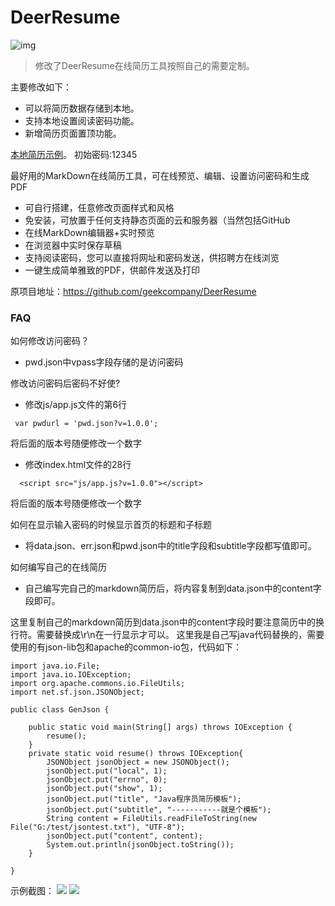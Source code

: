 DeerResume
==========

![img](http://www.jobdeer.com/img/rd.png)

> 修改了DeerResume在线简历工具按照自己的需要定制。

主要修改如下：
- 可以将简历数据存储到本地。
- 支持本地设置阅读密码功能。
- 新增简历页面置顶功能。

[本地简历示例](http://www.deercv.com)。
初始密码:12345

最好用的MarkDown在线简历工具，可在线预览、编辑、设置访问密码和生成PDF

  - 可自行搭建，任意修改页面样式和风格
  - 免安装，可放置于任何支持静态页面的云和服务器（当然包括GitHub
  - 在线MarkDown编辑器+实时预览
  - 在浏览器中实时保存草稿
  - 支持阅读密码，您可以直接将网址和密码发送，供招聘方在线浏览
  - 一键生成简单雅致的PDF，供邮件发送及打印
  
原项目地址：https://github.com/geekcompany/DeerResume




### FAQ

如何修改访问密码？
- pwd.json中vpass字段存储的是访问密码

修改访问密码后密码不好使?
- 修改js/app.js文件的第6行
```
 var pwdurl = 'pwd.json?v=1.0.0';
```
将后面的版本号随便修改一个数字
- 修改index.html文件的28行
```
  <script src="js/app.js?v=1.0.0"></script>
```
将后面的版本号随便修改一个数字

如何在显示输入密码的时候显示首页的标题和子标题
- 将data.json、err.json和pwd.json中的title字段和subtitle字段都写值即可。

如何编写自己的在线简历
- 自己编写完自己的markdown简历后，将内容复制到data.json中的content字段即可。


这里复制自己的markdown简历到data.json中的content字段时要注意简历中的换行符。需要替换成\r\n在一行显示才可以。
这里我是自己写java代码替换的，需要使用的有json-lib包和apache的common-io包，代码如下：
```
import java.io.File;
import java.io.IOException;
import org.apache.commons.io.FileUtils;
import net.sf.json.JSONObject;

public class GenJson {

	public static void main(String[] args) throws IOException {
		resume();
	}
	private static void resume() throws IOException{
		JSONObject jsonObject = new JSONObject();
		jsonObject.put("local", 1);
		jsonObject.put("errno", 0);
		jsonObject.put("show", 1);
		jsonObject.put("title", "Java程序员简历模板");
		jsonObject.put("subtitle", "-----------就是个模板");
		String content = FileUtils.readFileToString(new File("G:/test/jsontest.txt"), "UTF-8");
		jsonObject.put("content", content);
		System.out.println(jsonObject.toString());
	}
	
}
```
示例截图：
![][1]
![][2]

[1]:http://ofv7c2awe.bkt.clouddn.com/mima.jpg
[2]:http://ofv7c2awe.bkt.clouddn.com/DeerResume.jpg
